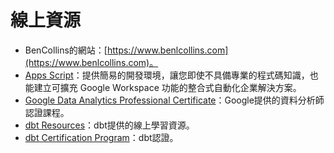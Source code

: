 # 線上資源

- BenCollins的網站：[https://www.benlcollins.com](https://www.benlcollins.com)。
- [Apps Script](https://workspace.google.com/intl/zh-TW/products/apps-script/)：提供簡易的開發環境，讓您即使不具備專業的程式碼知識，也能建立可擴充 Google Workspace 功能的整合式自動化企業解決方案。
- [Google Data Analytics Professional Certificate](https://grow.google/certificates/data-analytics/)：Google提供的資料分析師認證課程。
- [dbt Resources](https://www.getdbt.com/resources)：dbt提供的線上學習資源。
- [dbt Certification Program](https://www.getdbt.com/blog/dbt-certification-program)：dbt認證。
